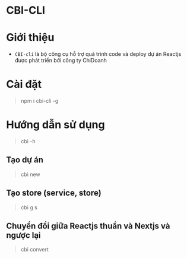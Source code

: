 # CBI-CLI

# Giới thiệu

- `CBI-cli` là bộ công cụ hỗ trợ quá trình code và deploy dự án Reactjs được phát triển bởi công ty ChiDoanh

# Cài đặt

> npm i cbi-cli -g


# Hướng dẫn sử dụng

> cbi -h
## Tạo dự án

> cbi new
## Tạo store (service, store)

> cbi g s
## Chuyển đổi giữa Reactjs thuần và Nextjs và ngược lại

> cbi convert